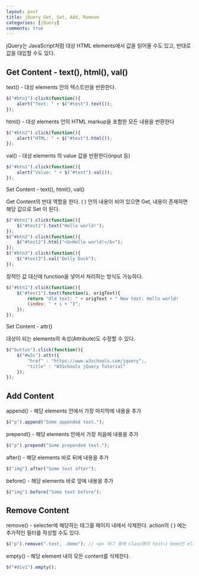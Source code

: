 ```yaml
---
layout: post
title: jQuery Get, Set, Add, Remove
categories: [jQuery]
comments: true
---
```


jQuery는 JavaScript처럼 대상 HTML elements에서 값을 읽어올 수도 있고, 반대로 값을 대입할 수도 있다.


## Get Content - text(), html(), val()

text() - 대상 elements 안의 텍스트만을 반환한다.
```javascript
$("#btn1").click(function(){
    alert("Text: " + $("#test").text());
});
```

html() - 대상 elements 안의 HTML markup을 포함한 모든 내용을 반환한다
```javascript
$("#btn2").click(function(){
    alert("HTML: " + $("#test").html());
});
```

val() - 대상 elements 의 value 값을 반환한다(input 등)
```javascript
$("#btn1").click(function(){
    alert("Value: " + $("#test").val());
});
```


Set Content - text(), html(), val()

Get Content의 반대 역할을 한다. ( ) 안의 내용이 비어 있으면 Get, 내용이 존재하면 해당 값으로 Set 이 된다.
```javascript
$("#btn1").click(function(){
    $("#test1").text("Hello world!");
});
$("#btn2").click(function(){
    $("#test2").html("<b>Hello world!</b>");
});
$("#btn3").click(function(){
    $("#test3").val("Dolly Duck");
});
```

정적인 값 대신에 function을 넣어서 처리하는 방식도 가능하다.
```javascript
$("#btn1").click(function(){
    $("#test1").text(function(i, origText){
        return "Old text: " + origText + " New text: Hello world!
        (index: " + i + ")"; 
    });
});
```

Set Content - attr()

대상이 되는 elements의 속성(Attribute)도 수정할 수 있다.
```javascript
$("button").click(function(){
    $("#w3s").attr({
        "href" : "https://www.w3schools.com/jquery";,
        "title" : "W3Schools jQuery Tutorial"
    });
});
```


## Add Content

append() - 해당 elements 안에서 가장 마지막에 내용을 추가
```javascript
$("p").append("Some appended text.");
```

prepend() - 해당 elements 안에서 가장 처음에 내용을 추가
```javascript
$("p").prepend("Some prepended text.");
```

after() - 해당 elements 바로 뒤에 내용을 추가
```javascript
$("img").after("Some text after");
```

before() - 해당 elements 바로 앞에 내용을 추가
```javascript
$("img").before("Some text before");
```


## Remove Content

remove() - selecter에 해당하는 태그를 페이지 내에서 삭제한다. action의 (  ) 에는 추가적인 필터를 작성할 수도 있다.
```javascript
$("p").remove(".test, .demo"); // <p> 태그 중에 class명이 test나 demo인 element 를 삭제한다.
```

empty() - 해당 element 내의 모든 content를 삭제한다.
```javascript
$("#div1").empty();
```

